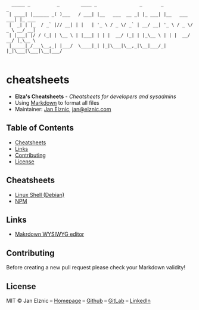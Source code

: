 ```
  _____ _          _        ____ _                _       _               _       
 | ____| |______ _( )___   / ___| |__   ___  __ _| |_ ___| |__   ___  ___| |_ ___ 
 |  _| | |_  / _` |// __| | |   | '_ \ / _ \/ _` | __/ __| '_ \ / _ \/ _ \ __/ __|
 | |___| |/ / (_| | \__ \ | |___| | | |  __/ (_| | |_\__ \ | | |  __/  __/ |_\__ \
 |_____|_/___\__,_| |___/  \____|_| |_|\___|\__,_|\__|___/_| |_|\___|\___|\__|___/
                                                                                  
```

# cheatsheets
* **Elza's Cheatsheets** - *Cheatsheets for developers and sysadmins*
* Using [Markdown](https://en.wikipedia.org/wiki/Markdown) to format all files
* Maintainer: [Jan Elznic](https://janelznic.cz), <jan@elznic.com>


## Table of Contents
- [Cheatsheets](#Cheatsheets)
- [Links](#Links)
- [Contributing](#Contributing)
- [License](#License)


## Cheatsheets
- [Linux Shell (Debian)](linux-shell/index.md)
- [NPM](npm/index.md)


## Links
- [Makrdown WYSIWYG editor](https://jbt.github.io/markdown-editor/)


## Contributing
Before creating a new pull request please check your Markdown validity!


## License

MIT © Jan Elznic – [Homepage](https://janelznic.cz) – [Github](https://github.com/janelznic) – [GitLab](https://gitlab.elznic.net/janelznic) – [LinkedIn](https://linkedin.com/in/janelznic/)
